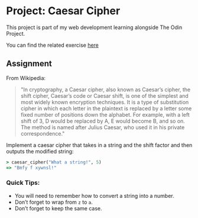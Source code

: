# Project: Caesar Cipher

This project is part of my web development learning alongside The Odin Project.

You can find the related exercise [here](https://www.theodinproject.com/lessons/ruby-caesar-cipher)

## Assignment

From Wikipedia:

>"In cryptography, a Caesar cipher, also known as Caesar’s cipher, the shift cipher, Caesar’s code or Caesar shift, is one of the simplest and most widely known encryption techniques. It is a type of substitution cipher in which each letter in the plaintext is replaced by a letter some fixed number of positions down the alphabet. For example, with a left shift of 3, D would be replaced by A, E would become B, and so on. The method is named after Julius Caesar, who used it in his private correspondence."


Implement a caesar cipher that takes in a string and the shift factor and then outputs the modified string:
```ruby
> caesar_cipher("What a string!", 5)
=> "Bmfy f xywnsl!"
```

### Quick Tips:

- You will need to remember how to convert a string into a number.
- Don’t forget to wrap from `z` to `a`.
- Don’t forget to keep the same case.
